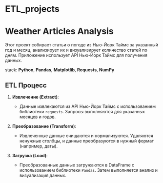 # ETL_projects

# Weather Articles Analysis

Этот проект собирает статьи о погоде из Нью-Йорк Таймс за указанный год и месяц, анализирует их и визуализирует количество статей по дням. Приложение использует API Нью-Йорк Таймс для получения данных.

stack: **Python**, **Pandas**, **Matplotlib**, **Requests**, **NumPy**

## ETL Процесс

1. **Извлечение (Extract)**:
   - Данные извлекаются из API Нью-Йорк Таймс с использованием библиотеки `requests`. Запросы выполняются для указанных месяцев и годов.

2. **Преобразование (Transform)**:
   - Извлеченные данные очищаются и нормализуются. Удаляются ненужные столбцы, и данные преобразуются в нужный формат (например, даты).

3. **Загрузка (Load)**:
   - Преобразованные данные загружаются в DataFrame с использованием библиотеки `Pandas`. Затем выполняется анализ и визуализация данных.
